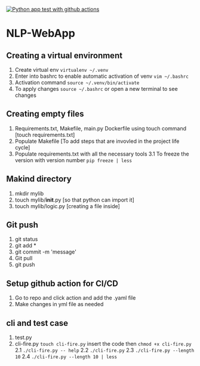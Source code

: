[![Python app test with github actions](https://github.com/shruti-mishra8/NLP-WebApp/actions/workflows/devops.yml/badge.svg)](https://github.com/shruti-mishra8/NLP-WebApp/actions/workflows/devops.yml)


# NLP-WebApp

## Creating a virtual environment

1. Create virtual env `virtualenv ~/.venv`
2. Enter into bashrc to enable automatic activation of venv `vim ~/.bashrc`
3. Activation command `source ~/.venv/bin/activate`
4. To apply changes `source ~/.bashrc` or open a new terminal to see changes

## Creating empty files
1. Requirements.txt, Makefile, main.py Dockerfile using touch command [touch requirements.txt]
2. Populate Makefile [To add steps that are invovled in the project life cycle]
3. Populate requirements.txt with all the necessary tools
    3.1 To freeze the version with version number   `pip freeze | less `

## Makind directory
1. mkdir mylib
2. touch mylib/__init__.py [so that python can import it]
3. touch mylib/logic.py [creating a file inside]

## Git push
1. git status
2. git add *
3. git commit -m 'message'
4. Git pull
4. git push

## Setup github action for CI/CD
1. Go to repo and click action and add the .yaml file
2. Make changes in yml file as needed

## cli and test case
1. test.py  
2. cli-fire.py `touch cli-fire.py` insert the code then `chmod +x cli-fire.py` 
    2.1 `./cli-fire.py -- help`
    2.2 `./cli-fire.py`
    2.3 `./cli-fire.py --length 10`
    2.4 `./cli-fire.py --length 10 | less`
